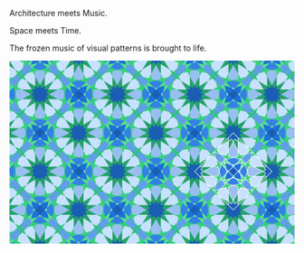 Architecture meets Music.

Space meets Time.

The frozen music of visual patterns is brought to life.

![](/assets/images/four_star.svg)
